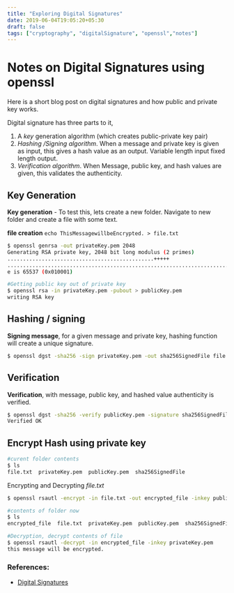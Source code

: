 ```yaml
---
title: "Exploring Digital Signatures"
date: 2019-06-04T19:05:20+05:30
draft: false
tags: ["cryptography", "digitalSignature", "openssl","notes"]
---
```

# Notes on Digital Signatures using openssl

Here is a short blog post on digital signatures and how public and private key works.
<!--more-->

Digital signature has three parts to it,
1. A *key* generation algorithm (which creates public-private key pair)
2. *Hashing /Signing algorithm*. When a message and private key is given as input, this gives a hash value as an output. Variable length input fixed length output.
3. *Verification algorithm*. When Message, public key, and hash values are given, this validates the authenticity.

## Key Generation
**Key generation** - To test this, lets create a new folder. Navigate to new folder and create a file with some text.

**file creation**
`echo ThisMessagewillbeEncrypted. > file.txt`


```bash
$ openssl genrsa -out privateKey.pem 2048
Generating RSA private key, 2048 bit long modulus (2 primes)
...............................................+++++
..........................................................................................................................+++++
e is 65537 (0x010001)

#Getting public key out of private key
$ openssl rsa -in privateKey.pem -pubout > publicKey.pem
writing RSA key
```
## Hashing / signing
**Signing message**, for a given message and private key, hashing function will create a unique signature.

```bash
$ openssl dgst -sha256 -sign privateKey.pem -out sha256SignedFile file.txt
```

## Verification

**Verification**, with message, public key, and hashed value authenticity is verified.

```bash
$ openssl dgst -sha256 -verify publicKey.pem -signature sha256SignedFile file.txt
Verified OK
```

## Encrypt Hash using private key

```bash
#curent folder contents
$ ls
file.txt  privateKey.pem  publicKey.pem  sha256SignedFile
```
Encrypting and Decrypting *file.txt*

```bash
$ openssl rsautl -encrypt -in file.txt -out encrypted_file -inkey publicKey.pem  -pubin

#contents of folder now
$ ls
encrypted_file  file.txt  privateKey.pem  publicKey.pem  sha256SignedFile

#Decryption, decrypt contents of file
$ openssl rsautl -decrypt -in encrypted_file -inkey privateKey.pem
this message will be encrypted.
```
### References:
* [Digital Signatures](https://en.wikipedia.org/wiki/Digital_signature)



